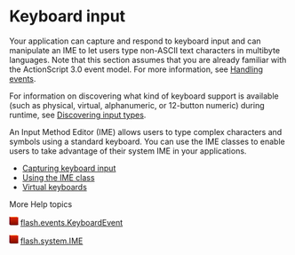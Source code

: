 # Keyboard input

Your application can capture and respond to keyboard input and can manipulate an
IME to let users type non-ASCII text characters in multibyte languages. Note
that this section assumes that you are already familiar with the ActionScript
3.0 event model. For more information, see
[Handling events](../../core-actionscript-classes/handling-events/index.md).

For information on discovering what kind of keyboard support is available (such
as physical, virtual, alphanumeric, or 12-button numeric) during runtime, see
[Discovering input types](../basics-of-user-interaction.md#discovering-input-types).

An Input Method Editor (IME) allows users to type complex characters and symbols
using a standard keyboard. You can use the IME classes to enable users to take
advantage of their system IME in your applications.

- [Capturing keyboard input](./capturing-keyboard-input.md)
- [Using the IME class](./using-the-ime-class.md)
- [Virtual keyboards](./virtual-keyboards/index.md)

More Help topics

![](../../img/flashplatformLinkIndicator.png)
[flash.events.KeyboardEvent](https://help.adobe.com/en_US/FlashPlatform/reference/actionscript/3/flash/events/KeyboardEvent.html)

![](../../img/flashplatformLinkIndicator.png)
[flash.system.IME](https://help.adobe.com/en_US/FlashPlatform/reference/actionscript/3/flash/system/IME.html)
